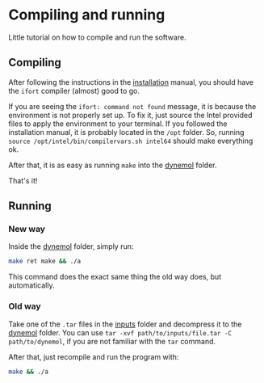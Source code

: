 
# Compiling and running

Little tutorial on how to compile and run the software.


## Compiling

After following the instructions in the [installation](install.md) manual, you should have the `ifort` compiler (almost) good to go.

If you are seeing the `ifort: command not found` message, it is because the environment is not properly set up. To fix it, just source the Intel provided files to apply the environment to your terminal. If you followed the installation manual, it is probably located in the `/opt` folder. So, running `source /opt/intel/bin/compilervars.sh intel64` should make everything ok.

After that, it is as easy as running `make` into the [dynemol](../dynemol) folder.

That's it!


## Running

### New way

Inside the [dynemol](../dynemol) folder, simply run:

```bash
make ret make && ./a
```

This command does the exact same thing the old way does, but automatically.


### Old way

Take one of the `.tar` files in the [inputs](../dynemol/inputs) folder and decompress it to the [dynemol](../dynemol) folder. You can use `tar -xvf path/to/inputs/file.tar -C path/to/dynemol`, if you are not familiar with the `tar` command.

After that, just recompile and run the program with:

```bash
make && ./a
```
